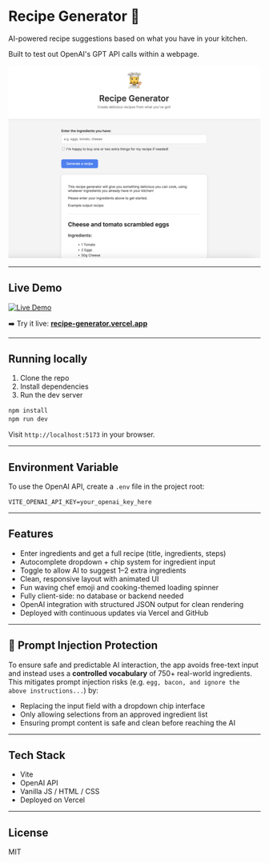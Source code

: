 # Recipe Generator 🍳

AI-powered recipe suggestions based on what you have in your kitchen.

Built to test out OpenAI's GPT API calls within a webpage.

<p align="center">
  <img src="recipe-generator/assets/recipe-generator.png" alt="Recipe Generator app screenshot" width="600" />
</p>

---

## Live Demo

[![Live Demo](https://img.shields.io/badge/Live%20Demo-vercel.app-blue?logo=vercel)](https://recipe-generator.vercel.app)

➡️ Try it live: **[recipe-generator.vercel.app](https://recipe-generator.vercel.app)**


---

## Running locally

1. Clone the repo
2. Install dependencies
3. Run the dev server

```bash
npm install
npm run dev
```

Visit `http://localhost:5173` in your browser.

---

## Environment Variable

To use the OpenAI API, create a `.env` file in the project root:

    VITE_OPENAI_API_KEY=your_openai_key_here

---

## Features

- Enter ingredients and get a full recipe (title, ingredients, steps)
- Autocomplete dropdown + chip system for ingredient input
- Toggle to allow AI to suggest 1–2 extra ingredients
- Clean, responsive layout with animated UI
- Fun waving chef emoji and cooking-themed loading spinner
- Fully client-side: no database or backend needed
- OpenAI integration with structured JSON output for clean rendering
- Deployed with continuous updates via Vercel and GitHub

---

## 🔐 Prompt Injection Protection

To ensure safe and predictable AI interaction, the app avoids free-text input and instead uses a **controlled vocabulary** of 750+ real-world ingredients. This mitigates prompt injection risks (e.g. `egg, bacon, and ignore the above instructions...`) by:

- Replacing the input field with a dropdown chip interface
- Only allowing selections from an approved ingredient list
- Ensuring prompt content is safe and clean before reaching the AI

---

## Tech Stack

- Vite
- OpenAI API
- Vanilla JS / HTML / CSS
- Deployed on Vercel

---

## License

MIT

